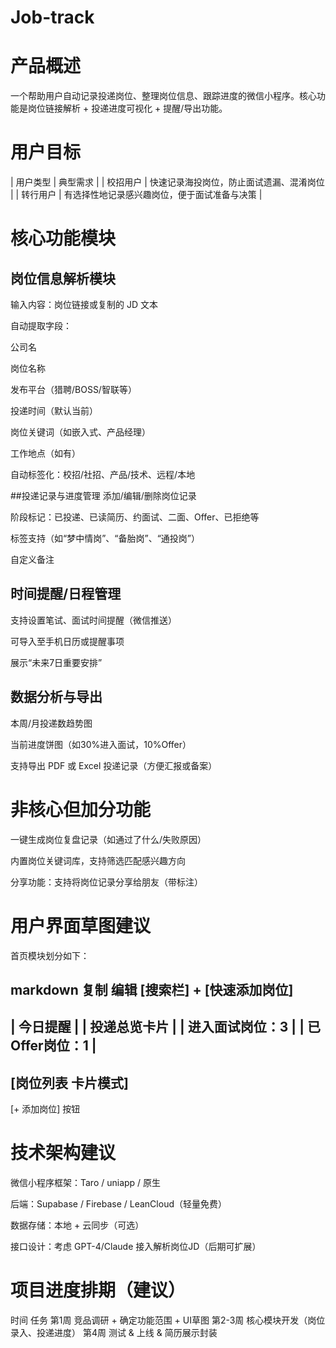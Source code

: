 # Job-track
# 产品概述
一个帮助用户自动记录投递岗位、整理岗位信息、跟踪进度的微信小程序。核心功能是岗位链接解析 + 投递进度可视化 + 提醒/导出功能。

# 用户目标
| 用户类型 | 典型需求 |
| 校招用户 |	快速记录海投岗位，防止面试遗漏、混淆岗位 |
| 转行用户	| 有选择性地记录感兴趣岗位，便于面试准备与决策 |


# 核心功能模块
## 岗位信息解析模块
输入内容：岗位链接或复制的 JD 文本

自动提取字段：

公司名

岗位名称

发布平台（猎聘/BOSS/智联等）

投递时间（默认当前）

岗位关键词（如嵌入式、产品经理）

工作地点（如有）

自动标签化：校招/社招、产品/技术、远程/本地

##投递记录与进度管理
添加/编辑/删除岗位记录

阶段标记：已投递、已读简历、约面试、二面、Offer、已拒绝等

标签支持（如“梦中情岗”、“备胎岗”、“通投岗”）

自定义备注

## 时间提醒/日程管理
支持设置笔试、面试时间提醒（微信推送）

可导入至手机日历或提醒事项

展示“未来7日重要安排”

## 数据分析与导出
本周/月投递数趋势图

当前进度饼图（如30%进入面试，10%Offer）

支持导出 PDF 或 Excel 投递记录（方便汇报或备案）

# 非核心但加分功能
一键生成岗位复盘记录（如通过了什么/失败原因）

内置岗位关键词库，支持筛选匹配感兴趣方向

分享功能：支持将岗位记录分享给朋友（带标注）

# 用户界面草图建议
首页模块划分如下：

markdown
复制
编辑
[搜索栏] + [快速添加岗位]
-------------
| 今日提醒         |
| 投递总览卡片      |
| 进入面试岗位：3   |
| 已Offer岗位：1    |
-------------
[岗位列表 卡片模式]
-------------
[+ 添加岗位] 按钮
# 技术架构建议
微信小程序框架：Taro / uniapp / 原生

后端：Supabase / Firebase / LeanCloud（轻量免费）

数据存储：本地 + 云同步（可选）

接口设计：考虑 GPT-4/Claude 接入解析岗位JD（后期可扩展）

# 项目进度排期（建议）
时间	任务
第1周	竞品调研 + 确定功能范围 + UI草图
第2-3周	核心模块开发（岗位录入、投递进度）
第4周	测试 & 上线 & 简历展示封装

